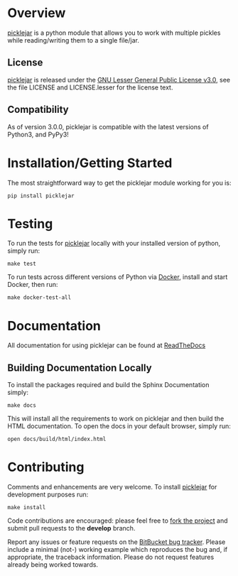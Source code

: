 # Overview
[picklejar] is a python module that allows you to work with multiple pickles while reading/writing them to a single 
file/jar.

## License
[picklejar] is released under the [GNU Lesser General Public License v3.0], see the file LICENSE and LICENSE.lesser 
for the license text.

## Compatibility
As of version 3.0.0, picklejar is compatible with the latest versions of Python3, and PyPy3!

# Installation/Getting Started
The most straightforward way to get the picklejar module working for you is:
```commandline
pip install picklejar
```

# Testing
To run the tests for [picklejar] locally with your installed version of python, simply run:
```commandline
make test
```

To run tests across different versions of Python via [Docker](https://www.docker.com), install and start Docker, 
then run:
```commandline
make docker-test-all
```

# Documentation
All documentation for using picklejar can be found at [ReadTheDocs](http://picklejar.readthedocs.io/)

## Building Documentation Locally
To install the packages required and build the Sphinx Documentation simply:
```commandline
make docs
```

This will install all the requirements to work on picklejar and then build the HTML documentation.
To open the docs in your default browser, simply run:
```commandline
open docs/build/html/index.html
```

# Contributing
Comments and enhancements are very welcome. To install [picklejar] for development purposes run:
```commandline
make install
```

Code contributions are encouraged: please feel free to [fork the
project](https://bitbucket.org/isaiah1112/picklejar) and submit pull requests to the **develop** branch.

Report any issues or feature requests on the [BitBucket bug
tracker](https://bitbucket.org/isaiah1112/picklejar/issues?status=new&status=open). Please include a minimal (not-) 
working example which reproduces the bug and, if appropriate, the traceback information.  Please do not request features 
already being worked towards.

[GNU Lesser General Public License v3.0]: http://choosealicense.com/licenses/lgpl-3.0/ "LGPL v3"

[picklejar]: https://bitbucket.org/isaiah1112/picklejar "picklejar Module"
